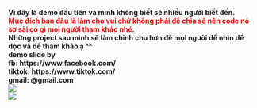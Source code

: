 <b>
Vì đây là demo đầu tiên và mình không biết sẽ nhiều người biết đến. <br />
<span style="color:red">Mục đích ban đầu là làm cho vui chứ không phải để chia sẽ nên code nó sơ sài có gì mọi người tham khảo nhé.</span> <br/>
Những project sau mình sẽ làm chỉnh chu hơn để mọi người dể nhìn dể đọc và dể tham khảo ạ ^^
</b><br />
<b>
demo slide by<br />
fb: https://www.facebook.com/ <br />
tiktok: https://www.tiktok.com/ <br />
gmail: @gmail.com <br />
<img src="Capture.PNG" /> <br/>
<img src="git.gif" />
